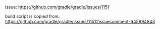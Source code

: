 issue: https://github.com/gradle/gradle/issues/1151

build script is copied from: https://github.com/gradle/gradle/issues/1151#issuecomment-645894843